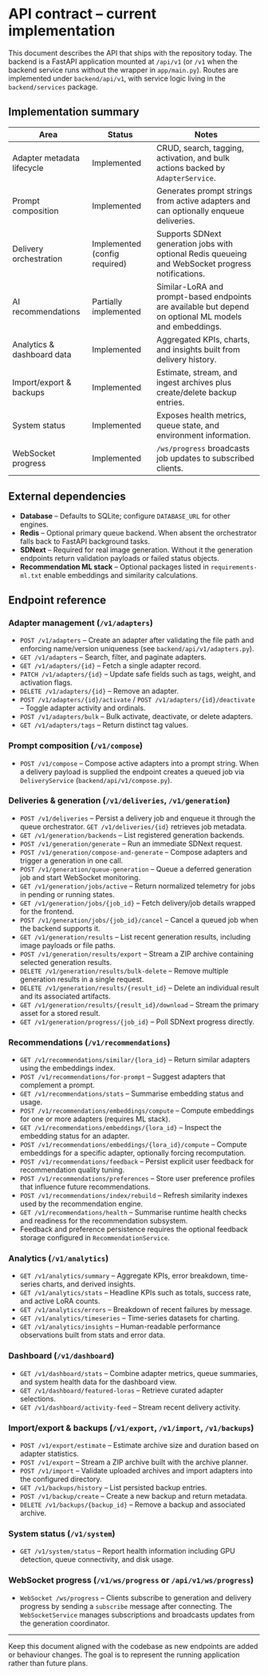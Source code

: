 # API contract – current implementation

This document describes the API that ships with the repository today. The
backend is a FastAPI application mounted at `/api/v1` (or `/v1` when the backend
service runs without the wrapper in `app/main.py`). Routes are implemented under
`backend/api/v1`, with service logic living in the `backend/services` package.

## Implementation summary

| Area | Status | Notes |
| --- | --- | --- |
| Adapter metadata lifecycle | Implemented | CRUD, search, tagging, activation, and bulk actions backed by `AdapterService`. |
| Prompt composition | Implemented | Generates prompt strings from active adapters and can optionally enqueue deliveries. |
| Delivery orchestration | Implemented (config required) | Supports SDNext generation jobs with optional Redis queueing and WebSocket progress notifications. |
| AI recommendations | Partially implemented | Similar-LoRA and prompt-based endpoints are available but depend on optional ML models and embeddings. |
| Analytics & dashboard data | Implemented | Aggregated KPIs, charts, and insights built from delivery history. |
| Import/export & backups | Implemented | Estimate, stream, and ingest archives plus create/delete backup entries. |
| System status | Implemented | Exposes health metrics, queue state, and environment information. |
| WebSocket progress | Implemented | `/ws/progress` broadcasts job updates to subscribed clients. |

## External dependencies

- **Database** – Defaults to SQLite; configure `DATABASE_URL` for other engines.
- **Redis** – Optional primary queue backend. When absent the orchestrator falls
  back to FastAPI background tasks.
- **SDNext** – Required for real image generation. Without it the generation
  endpoints return validation payloads or failed status objects.
- **Recommendation ML stack** – Optional packages listed in
  `requirements-ml.txt` enable embeddings and similarity calculations.

## Endpoint reference

### Adapter management (`/v1/adapters`)

- `POST /v1/adapters` – Create an adapter after validating the file path and
  enforcing name/version uniqueness (see `backend/api/v1/adapters.py`).
- `GET /v1/adapters` – Search, filter, and paginate adapters.
- `GET /v1/adapters/{id}` – Fetch a single adapter record.
- `PATCH /v1/adapters/{id}` – Update safe fields such as tags, weight, and
  activation flags.
- `DELETE /v1/adapters/{id}` – Remove an adapter.
- `POST /v1/adapters/{id}/activate` / `POST /v1/adapters/{id}/deactivate` –
  Toggle adapter activity and ordinals.
- `POST /v1/adapters/bulk` – Bulk activate, deactivate, or delete adapters.
- `GET /v1/adapters/tags` – Return distinct tag values.

### Prompt composition (`/v1/compose`)

- `POST /v1/compose` – Compose active adapters into a prompt string. When a
  delivery payload is supplied the endpoint creates a queued job via
  `DeliveryService` (`backend/api/v1/compose.py`).

### Deliveries & generation (`/v1/deliveries`, `/v1/generation`)

- `POST /v1/deliveries` – Persist a delivery job and enqueue it through the
  queue orchestrator. `GET /v1/deliveries/{id}` retrieves job metadata.
- `GET /v1/generation/backends` – List registered generation backends.
- `POST /v1/generation/generate` – Run an immediate SDNext request.
- `POST /v1/generation/compose-and-generate` – Compose adapters and trigger a
  generation in one call.
- `POST /v1/generation/queue-generation` – Queue a deferred generation job and
  start WebSocket monitoring.
- `GET /v1/generation/jobs/active` – Return normalized telemetry for jobs in
  pending or running states.
- `GET /v1/generation/jobs/{job_id}` – Fetch delivery/job details wrapped for
  the frontend.
- `POST /v1/generation/jobs/{job_id}/cancel` – Cancel a queued job when the
  backend supports it.
- `GET /v1/generation/results` – List recent generation results, including image
  payloads or file paths.
- `POST /v1/generation/results/export` – Stream a ZIP archive containing
  selected generation results.
- `DELETE /v1/generation/results/bulk-delete` – Remove multiple generation
  results in a single request.
- `DELETE /v1/generation/results/{result_id}` – Delete an individual result and
  its associated artifacts.
- `GET /v1/generation/results/{result_id}/download` – Stream the primary asset
  for a stored result.
- `GET /v1/generation/progress/{job_id}` – Poll SDNext progress directly.

### Recommendations (`/v1/recommendations`)

- `GET /v1/recommendations/similar/{lora_id}` – Return similar adapters using
  the embeddings index.
- `POST /v1/recommendations/for-prompt` – Suggest adapters that complement a
  prompt.
- `GET /v1/recommendations/stats` – Summarise embedding status and usage.
- `POST /v1/recommendations/embeddings/compute` – Compute embeddings for one or
  more adapters (requires ML stack).
- `GET /v1/recommendations/embeddings/{lora_id}` – Inspect the embedding status
  for an adapter.
- `POST /v1/recommendations/embeddings/{lora_id}/compute` – Compute embeddings
  for a specific adapter, optionally forcing recomputation.
- `POST /v1/recommendations/feedback` – Persist explicit user feedback for
  recommendation quality tuning.
- `POST /v1/recommendations/preferences` – Store user preference profiles that
  influence future recommendations.
- `POST /v1/recommendations/index/rebuild` – Refresh similarity indexes used by
  the recommendation engine.
- `GET /v1/recommendations/health` – Summarise runtime health checks and
  readiness for the recommendation subsystem.
- Feedback and preference persistence requires the optional feedback storage
  configured in `RecommendationService`.

### Analytics (`/v1/analytics`)

- `GET /v1/analytics/summary` – Aggregate KPIs, error breakdown, time-series
  charts, and derived insights.
- `GET /v1/analytics/stats` – Headline KPIs such as totals, success rate, and
  active LoRA counts.
- `GET /v1/analytics/errors` – Breakdown of recent failures by message.
- `GET /v1/analytics/timeseries` – Time-series datasets for charting.
- `GET /v1/analytics/insights` – Human-readable performance observations built
  from stats and error data.

### Dashboard (`/v1/dashboard`)

- `GET /v1/dashboard/stats` – Combine adapter metrics, queue summaries, and
  system health data for the dashboard view.
- `GET /v1/dashboard/featured-loras` – Retrieve curated adapter selections.
- `GET /v1/dashboard/activity-feed` – Stream recent delivery activity.

### Import/export & backups (`/v1/export`, `/v1/import`, `/v1/backups`)

- `POST /v1/export/estimate` – Estimate archive size and duration based on
  adapter statistics.
- `POST /v1/export` – Stream a ZIP archive built with the archive planner.
- `POST /v1/import` – Validate uploaded archives and import adapters into the
  configured directory.
- `GET /v1/backups/history` – List persisted backup entries.
- `POST /v1/backup/create` – Create a new backup and return metadata.
- `DELETE /v1/backups/{backup_id}` – Remove a backup and associated archive.

### System status (`/v1/system`)

- `GET /v1/system/status` – Report health information including GPU detection,
  queue connectivity, and disk usage.

### WebSocket progress (`/v1/ws/progress` or `/api/v1/ws/progress`)

- `WebSocket /ws/progress` – Clients subscribe to generation and delivery
  progress by sending a `subscribe` message after connecting. The
  `WebSocketService` manages subscriptions and broadcasts updates from the
  generation coordinator.

---

Keep this document aligned with the codebase as new endpoints are added or
behaviour changes. The goal is to represent the running application rather than
future plans.

